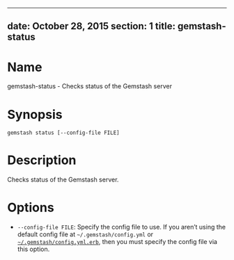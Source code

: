 <!-- Automatically generated by Pandoc -->
---
date: October 28, 2015
section: 1
title: gemstash-status
---

# Name

gemstash-status - Checks status of the Gemstash server

# Synopsis

`gemstash status [--config-file FILE]`

# Description

Checks status of the Gemstash server.

# Options

- `--config-file FILE`: Specify the config file to use. If you aren’t
  using the default config file at `~/.gemstash/config.yml` or
  [`~/.gemstash/config.yml.erb`](docs/gemstash-customize.7.md#erb-parsed-config),
  then you must specify the config file via this option.

